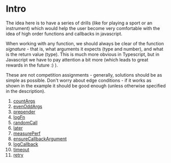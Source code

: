 # Intro

The idea here is to have a series of drills (like for playing a sport or an instrument) which would help the user become very comfortable with the idea of high order functions and callbacks in javascript.

When working with any function, we should always be clear of the function _signature_ - that is, what arguments it expects (type and number), and what is the return value (type).
This is much more obvious in Typescript, but in Javascript we have to pay attention a bit more (which leads to great rewards in the future :) ). 

These are not competition assignments - generally, solutions should be as simple as possible. Don't worry about edge conditions - if it works as shown in the example it should be good enough (unless otherwise specified in the description).

1. [countArgs](./01_countArgs.md)
2. [evenOddArgs](./02_evenOddArgs.md)
3. [prepender](./03_prepender.md)
4. [logFn](./04_logFn.md)
5. [randomCall](./05_randomCall.md)
6. [later](./06_later.md)
7. [measurePerf](./07_callbackPerf.md)
8. [ensureCallbackArgument](./08_ensureCallbackArgument.md)
9. [logCallback](./09_logCallback.md)
10. [timeout](./10_timeout.md)
11. [retry](./11_retry.md)
